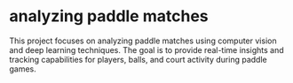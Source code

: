 # analyzing paddle  matches
 This project focuses on analyzing paddle  matches using computer vision and deep learning techniques. The goal is to provide real-time insights and tracking capabilities for players, balls, and court activity during paddle games.
